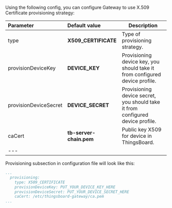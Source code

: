 Using the following config, you can configure Gateway to use X.509 Certificate provisioning strategy:

| **Parameter**         | **Default value**        | **Description**                                                                |
|:----------------------|:-------------------------|--------------------------------------------------------------------------------
| type                  | **X509_CERTIFICATE**     | Type of provisioning strategy.                                                 |
| provisionDeviceKey    | **DEVICE_KEY**           | Provisioning device key, you should take it from configured device profile.    |
| provisionDeviceSecret | **DEVICE_SECRET**        | Provisioning device secret, you should take it from configured device profile. |
| caCert                | **tb-server-chain.pem**  | Public key X509 for device in ThingsBoard.                                     |
| ---                   

Provisioning subsection in configuration file will look like this:
```yaml
...
  provisioning:
    type: X509_CERTIFICATE
    provisionDeviceKey: PUT_YOUR_DEVICE_KEY_HERE
    provisionDeviceSecret: PUT_YOUR_DEVICE_SECRET_HERE
    caCert: /etc/thingsboard-gateway/ca.pem
...
```
